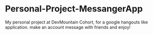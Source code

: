 # Personal-Project-MessangerApp
My personal project at DevMountain Cohort, for a google hangouts like application.
make an account message with friends and enjoy!

